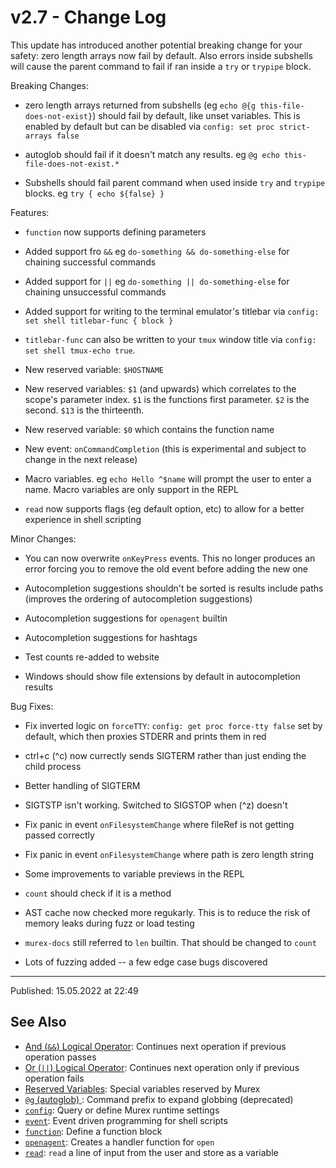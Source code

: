 # v2.7 - Change Log

This update has introduced another potential breaking change for your safety: zero length arrays now fail by default. Also errors inside subshells will cause the parent command to fail if ran inside a `try` or `trypipe` block.

Breaking Changes:

* zero length arrays returned from subshells (eg `echo @{g this-file-does-not-exist}`) should fail by default, like unset variables. This is enabled by default but can be disabled via `config: set proc strict-arrays false`

* autoglob should fail if it doesn't match any results. eg `@g echo this-file-does-not-exist.*`

* Subshells should fail parent command when used inside `try` and `trypipe` blocks. eg `try { echo ${false} }`

Features:

* `function` now supports defining parameters

* Added support fro `&&` eg `do-something && do-something-else` for chaining successful commands

* Added support for `||` eg `do-something || do-something-else` for chaining unsuccessful commands

* Added support for writing to the terminal emulator's titlebar via `config: set shell titlebar-func { block }`

* `titlebar-func` can also be written to your `tmux` window title via `config: set shell tmux-echo true`.

* New reserved variable: `$HOSTNAME`

* New reserved variables: `$1` (and upwards) which correlates to the scope's parameter index. `$1` is the functions first parameter. `$2` is the second. `$13` is the thirteenth. 

* New reserved variable: `$0` which contains the function name

* New event: `onCommandCompletion` (this is experimental and subject to change in the next release)

* Macro variables. eg `echo Hello ^$name` will prompt the user to enter a name. Macro variables are only support in the REPL

* `read` now supports flags (eg default option, etc) to allow for a better experience in shell scripting

Minor Changes:

* You can now overwrite `onKeyPress` events. This no longer produces an error forcing you to remove the old event before adding the new one

* Autocompletion suggestions shouldn't be sorted is results include paths (improves the ordering of autocompletion suggestions)

* Autocompletion suggestions for `openagent` builtin

* Autocompletion suggestions for hashtags

* Test counts re-added to website

* Windows should show file extensions by default in autocompletion results

Bug Fixes:

* Fix inverted logic on `forceTTY`: `config: get proc force-tty false` set by default, which then proxies STDERR and prints them in red

* ctrl+c (^c) now currectly sends SIGTERM rather than just ending the child process

* Better handling of SIGTERM

* SIGTSTP isn't working. Switched to SIGSTOP when  (^z) doesn't 

* Fix panic in event `onFilesystemChange` where fileRef is not getting passed correctly

* Fix panic in event `onFilesystemChange` where path is zero length string

* Some improvements to variable previews in the REPL

* `count` should check if it is a method

* AST cache now checked more regukarly. This is to reduce the risk of memory leaks during fuzz or load testing

* `murex-docs` still referred to `len` builtin. That should be changed to `count`

* Lots of fuzzing added -- a few edge case bugs discovered

<hr>

Published: 15.05.2022 at 22:49

## See Also

* [And (`&&`) Logical Operator](../parser/logical-and.md):
  Continues next operation if previous operation passes
* [Or (`||`) Logical Operator](../parser/logical-or.md):
  Continues next operation only if previous operation fails
* [Reserved Variables](../user-guide/reserved-vars.md):
  Special variables reserved by Murex
* [`@g` (autoglob) ](../commands/autoglob.md):
  Command prefix to expand globbing (deprecated)
* [`config`](../commands/config.md):
  Query or define Murex runtime settings
* [`event`](../commands/event.md):
  Event driven programming for shell scripts
* [`function`](../commands/function.md):
  Define a function block
* [`openagent`](../commands/openagent.md):
  Creates a handler function for `open`
* [`read`](../commands/read.md):
  `read` a line of input from the user and store as a variable